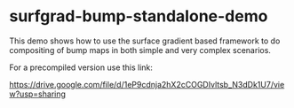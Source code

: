 # surfgrad-bump-standalone-demo
 This demo shows how to use the surface gradient based framework to do compositing of bump maps in both simple and very complex scenarios.
 
 For a precompiled version use this link:
 
 https://drive.google.com/file/d/1eP9cdnja2hX2cCOGDIvltsb_N3dDk1U7/view?usp=sharing
